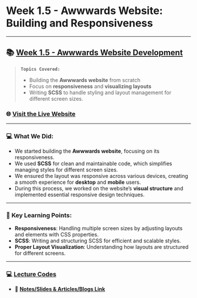 # **Week 1.5 - Awwwards Website: Building and Responsiveness**

---

## 📚 [**Week 1.5** - Awwwards Website Development](./Week%201/Week%201.5/)

> **`Topics Covered:`**  
> - Building the **Awwwards website** from scratch  
> - Focus on **responsiveness** and **visualizing layouts**  
> - Writing **SCSS** to handle styling and layout management for different screen sizes.

### 🌐 [Visit the Live Website](https://basehabitation.com/en/)

---

### 💻 **What We Did:**

- We started building the **Awwwards website**, focusing on its responsiveness. 
- We used **SCSS** for clean and maintainable code, which simplifies managing styles for different screen sizes.
- We ensured the layout was responsive across various devices, creating a smooth experience for **desktop** and **mobile** users.
- During this process, we worked on the website’s **visual structure** and implemented essential responsive design techniques.
  
---

### 📌 **Key Learning Points:**
- **Responsiveness**: Handling multiple screen sizes by adjusting layouts and elements with CSS properties.
- **SCSS**: Writing and structuring SCSS for efficient and scalable styles.
- **Proper Layout Visualization**: Understanding how layouts are structured for different screens.

---

### 💻 [**Lecture Codes**](./Week%201/Week%201.5/Lecture%20Code/README.md)
- 📖 [**Notes/Slides & Articles/Blogs Link**](./Week%201/Week%201.5/Notes-Slides-Video_Links/README.md)
